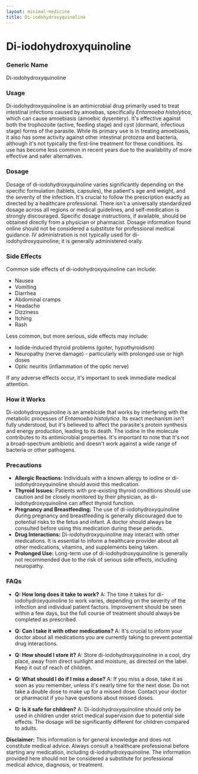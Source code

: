 ```yaml
---
layout: minimal-medicine
title: Di-iodohydroxyquinoline
---
```


# Di-iodohydroxyquinoline
### Generic Name
Di-iodohydroxyquinoline

### Usage
Di-iodohydroxyquinoline is an antimicrobial drug primarily used to treat intestinal infections caused by amoebas, specifically *Entamoeba histolytica*, which can cause amoebiasis (amoebic dysentery).  It's effective against both the trophozoite (active, feeding stage) and cyst (dormant, infectious stage) forms of the parasite. While its primary use is in treating amoebiasis, it also has some activity against other intestinal protozoa and bacteria, although it's not typically the first-line treatment for these conditions.  Its use has become less common in recent years due to the availability of more effective and safer alternatives.

### Dosage
Dosage of di-iodohydroxyquinoline varies significantly depending on the specific formulation (tablets, capsules), the patient's age and weight, and the severity of the infection.  It's crucial to follow the prescription exactly as directed by a healthcare professional.  There isn't a universally standardized dosage across all regions or medical guidelines, and self-medication is strongly discouraged.  Specific dosage instructions, if available, should be obtained directly from a physician or pharmacist.  Dosage information found online should not be considered a substitute for professional medical guidance. IV administration is not typically used for di-iodohydroxyquinoline; it is generally administered orally.

### Side Effects
Common side effects of di-iodohydroxyquinoline can include:

* Nausea
* Vomiting
* Diarrhea
* Abdominal cramps
* Headache
* Dizziness
* Itching
* Rash

Less common, but more serious, side effects may include:

* Iodide-induced thyroid problems (goiter, hypothyroidism)
* Neuropathy (nerve damage) - particularly with prolonged use or high doses
* Optic neuritis (inflammation of the optic nerve)


If any adverse effects occur, it's important to seek immediate medical attention.

### How it Works
Di-iodohydroxyquinoline is an amebicide that works by interfering with the metabolic processes of *Entamoeba histolytica*. Its exact mechanism isn't fully understood, but it's believed to affect the parasite's protein synthesis and energy production, leading to its death. The iodine in the molecule contributes to its antimicrobial properties.  It's important to note that it's not a broad-spectrum antibiotic and doesn't work against a wide range of bacteria or other pathogens.

### Precautions
* **Allergic Reactions:**  Individuals with a known allergy to iodine or di-iodohydroxyquinoline should avoid this medication.
* **Thyroid Issues:** Patients with pre-existing thyroid conditions should use caution and be closely monitored by their physician, as di-iodohydroxyquinoline can affect thyroid function.
* **Pregnancy and Breastfeeding:** The use of di-iodohydroxyquinoline during pregnancy and breastfeeding is generally discouraged due to potential risks to the fetus and infant.  A doctor should always be consulted before using this medication during these periods.
* **Drug Interactions:** Di-iodohydroxyquinoline may interact with other medications.  It is essential to inform a healthcare provider about all other medications, vitamins, and supplements being taken.
* **Prolonged Use:**  Long-term use of di-iodohydroxyquinoline is generally not recommended due to the risk of serious side effects, including neuropathy.


### FAQs

* **Q: How long does it take to work?**  A: The time it takes for di-iodohydroxyquinoline to work varies, depending on the severity of the infection and individual patient factors.  Improvement should be seen within a few days, but the full course of treatment should always be completed as prescribed.

* **Q: Can I take it with other medications?** A:  It's crucial to inform your doctor about all medications you are currently taking to prevent potential drug interactions.

* **Q: How should I store it?** A: Store di-iodohydroxyquinoline in a cool, dry place, away from direct sunlight and moisture, as directed on the label.  Keep it out of reach of children.

* **Q: What should I do if I miss a dose?** A:  If you miss a dose, take it as soon as you remember, unless it's nearly time for the next dose. Do not take a double dose to make up for a missed dose.  Contact your doctor or pharmacist if you have questions about missed doses.

* **Q: Is it safe for children?** A: Di-iodohydroxyquinoline should only be used in children under strict medical supervision due to potential side effects. The dosage will be significantly different for children compared to adults.


**Disclaimer:**  This information is for general knowledge and does not constitute medical advice.  Always consult a healthcare professional before starting any medication, including di-iodohydroxyquinoline.  The information provided here should not be considered a substitute for professional medical advice, diagnosis, or treatment.
